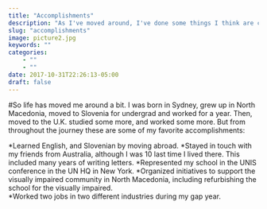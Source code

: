 ```yaml
---
title: "Accomplishments"
description: "As I've moved around, I've done some things I think are cool."
slug: "accomplishments"
image: picture2.jpg
keywords: ""
categories: 
    - ""
    - ""
date: 2017-10-31T22:26:13-05:00
draft: false
---
```


#So life has moved me around a bit. I was born in Sydney, grew up in North Macedonia, moved to Slovenia for undergrad and worked for a year. Then, moved to the U.K. studied some more, and worked some more. But from throughout the journey these are some of my favorite accomplishments:

*Learned English, and Slovenian by moving abroad.
*Stayed in touch with my friends from Australia, although I was 10 last time I lived there. This included many years of writing letters.
*Represented my school in the UNIS conference in the UN HQ in New York. 
*Organized initiatives to support the visually impaired community in North Macedonia, including refurbishing the school for the visually impaired.  
*Worked two jobs in two different industries during my gap year.


